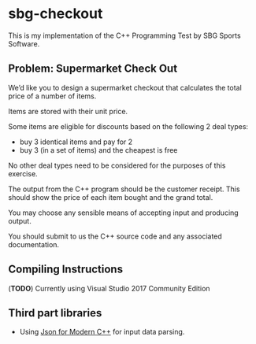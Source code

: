 # sbg-checkout

This is my implementation of the C++ Programming Test by SBG Sports Software.

## Problem: Supermarket Check Out

We’d like you to design a supermarket checkout that calculates the total price of a number of items.

Items are stored with their unit price.

Some items are eligible for discounts based on the following 2 deal types:
- buy 3 identical items and pay for 2
- buy 3 (in a set of items) and the cheapest is free

No other deal types need to be considered for the purposes of this exercise.

The output from the C++ program should be the customer receipt. This should show the price of each item bought and the grand total.

You may choose any sensible means of accepting input and producing output.

You should submit to us the C++ source code and any associated documentation.

## Compiling Instructions

(**TODO**) Currently using Visual Studio 2017 Community Edition

## Third part libraries

- Using [Json for Modern C++](https://github.com/nlohmann/json) for input data parsing.
